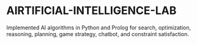 # AIRTIFICIAL-INTELLIGENCE-LAB
Implemented AI algorithms in Python and Prolog for search, optimization, reasoning, planning, game strategy, chatbot, and constraint satisfaction.

